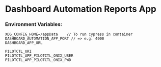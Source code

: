 # Dashboard Automation Reports App

### Environment Variables:
```
XDG_CONFIG_HOME=/appData    // To run cypress in container
DASHBOARD_AUTOMATION_APP_PORT // => e.g. 4000
DASHBOARD_APP_URL

PILOTCTL_URI
PILOTCTL_APP_PILOTCTL_ONIX_USER
PILOTCTL_APP_PILOTCTL_ONIX_PWD
```